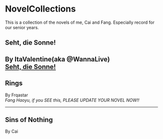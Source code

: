 # NovelCollections
This is a collection of the novels of me, Cai and Fang.
Especially record for our senior years.

## Seht, die Sonne!  
By ItaValentine(aka @WannaLive)  
[Seht, die Sonne!](https://github.com/LoveMySeele/NovelCollections.wiki.git)
-----
## Rings  
By Frqastar  
<i>Fang Haoyu, if you SEE this, PLEASE UPDATE YOUR NOVEL NOW!!</i>

-----
## Sins of Nothing  
By Cai   


